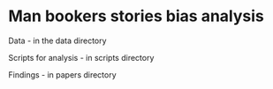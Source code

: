 # Man bookers stories bias analysis

Data - in the data directory


Scripts for analysis - in scripts directory


Findings - in papers directory
